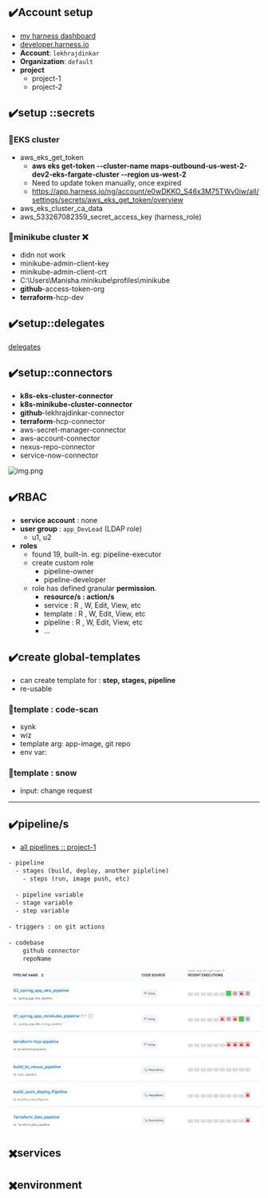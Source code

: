 ## ✔️Account setup
- [my harness dashboard](https://app.harness.io/ng/account/e0wDKKO_S46x3M75TWv0iw/all/settings/)
- [developer.harness.io](https://developer.harness.io/docs/continuous-delivery/get-started/key-concepts)
- **Account**: `lekhrajdinkar`  
- **Organization**: `default`
- **project**
    - project-1
    - project-2


## ✔️setup ::secrets
### 🔸EKS cluster
- aws_eks_get_token
    - **aws eks get-token  --cluster-name maps-outbound-us-west-2-dev2-eks-fargate-cluster --region us-west-2**
    - Need to update token manually, once expired
    - https://app.harness.io/ng/account/e0wDKKO_S46x3M75TWv0iw/all/settings/secrets/aws_eks_get_token/overview
- aws_eks_cluster_ca_data
- aws_533267082359_secret_access_key (harness_role)

### 🔸minikube cluster ❌
- didn not work 
- minikube-admin-client-key
- minikube-admin-client-crt
- C:\Users\Manisha\.minikube\profiles\minikube
- **github**-access-token-org
- **terraform**-hcp-dev


## ✔️setup::delegates
[delegates](02_delegates.md)

## ✔️setup::connectors
- **k8s-eks-cluster-connector**
- **k8s-minikube-cluster-connector**
- **github**-lekhrajdinkar-connector
- **terraform**-hcp-connector
- aws-secret-manager-connector
- aws-account-connector
- nexus-repo-connector 
- service-now-connector

![img.png](../99_temp/05_harness_image/img.png)

## ✔️RBAC
- **service account** : none
- **user group** : `app_DevLead` (LDAP role)
  - u1, u2
- **roles**
    - found 19, built-in. eg: pipeline-executor
    - create custom role
        - pipeline-owner
        - pipeline-developer
    - role has defined granular **permission**.
        - **resource/s : action/s**
        - service  : R , W, Edit, View, etc
        - template : R , W, Edit, View, etc
        - pipeline : R , W, Edit, View, etc
        - ...

## ✔️create global-templates
- can create template for : **step, stages, pipeline**
- re-usable

### 🔸template : code-scan 
- synk
- wiz
- template arg: app-image, git repo
- env var: 

### 🔸template : snow
- input: change request

---
## ✔️pipeline/s
- [all pipelines :: project-1](https://app.harness.io/ng/account/e0wDKKO_S46x3M75TWv0iw/all/orgs/default/projects/mapsoutboundapi/pipelines)

```
- pipeline 
  - stages (build, deploy, another pipleline) 
    - steps (run, image push, etc)
    
  - pipeline variable
  - stage variable
  - step variable
  
- triggers : on git actions

- codebase 
    github connector 
    repoName
```

![img.png](img.png)

## ✖️services

## ✖️environment

